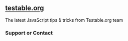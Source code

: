 ## [testable.org](https://testable.org)
The latest JavaScript tips & tricks from Testable.org team
### Support or Contact

